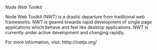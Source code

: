 *Node Web Toolkit*

Node Web Toolkit (NWT) is a drastic departure from traditional web frameworks. NWT is geared towards rapid development of single page applications which behave and feel like desktop applications. NWT is currently under active development and changing rapidly.

For more information, visit: htttp://nwtjs.org/

